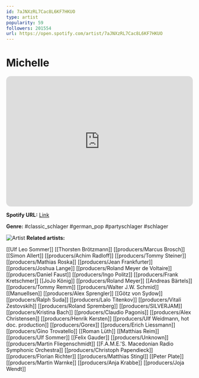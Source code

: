 ```yaml
---
id: 7aJNXzRL7Cac8L6KF7HKUO
type: artist
popularity: 59
followers: 201554
url: https://open.spotify.com/artist/7aJNXzRL7Cac8L6KF7HKUO
---
```

# Michelle

<iframe style="border-radius:12px" src="https://open.spotify.com/embed/artist/7aJNXzRL7Cac8L6KF7HKUO" width="100%" height="352" frameBorder="0" allowfullscreen="" allow="autoplay; clipboard-write; encrypted-media; fullscreen; picture-in-picture" loading="lazy"></iframe>

**Spotify URL:** [Link](https://open.spotify.com/artist/7aJNXzRL7Cac8L6KF7HKUO)

**Genre:**  #classic_schlager #german_pop #partyschlager #schlager

![Artist](https://i.scdn.co/image/ab6761610000e5eb5f2db489935d4367e5272cb7)
**Related artists:**

[[Ulf Leo Sommer]]
[[Thorsten Brötzmann]]
[[producers/Marcus Brosch]]
[[Simon Allert]]
[[producers/Achim Radloff]]
[[producers/Tommy Steiner]]
[[producers/Mathias Roska]]
[[producers/Jean Frankfurter]]
[[producers/Joshua Lange]]
[[producers/Roland Meyer de Voltaire]]
[[producers/Daniel Faust]]
[[producers/Ingo Politz]]
[[producers/Frank Kretschmer]]
[[JoJo König]]
[[producers/Roland Meyer]]
[[Andreas Bärtels]]
[[producers/Tommy Remm]]
[[producers/Walter J.W. Schmid]]
[[Manuellsen]]
[[producers/Alex Sprengler]]
[[Götz von Sydow]]
[[producers/Ralph Suda]]
[[producers/Lalo Titenkov]]
[[producers/Vitali Zestovskih]]
[[producers/Roland Spremberg]]
[[producers/SILVERJAM]]
[[producers/Kristina Bach]]
[[producers/Claudio Pagonis]]
[[producers/Alex Christensen]]
[[producers/Henrik Kersten]]
[[producers/Ulf Weidmann, hot doc. production]]
[[producers/Gorex]]
[[producers/Erich Liessmann]]
[[producers/Gino Trovatello]]
[[Roman Lüth]]
[[Matthias Reim]]
[[producers/Ulf Sommer]]
[[Felix Gauder]]
[[producers/Unknown]]
[[producers/Martin Fliegenschmidt]]
[[F.A.M.E.'S. Macedonian Radio Symphonic Orchestra]]
[[producers/Christoph Papendieck]]
[[producers/Florian Richter]]
[[producers/Matthias Stingl]]
[[Peter Plate]]
[[producers/Martin Warnke]]
[[producers/Anja Krabbe]]
[[producers/Joja Wendt]]
